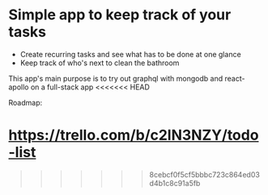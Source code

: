 # Simple app to keep track of your tasks

- Create recurring tasks and see what has to be done at one glance
- Keep track of who's next to clean the bathroom

This app's main purpose is to try out graphql with mongodb and react-apollo on a full-stack app
<<<<<<< HEAD

Roadmap:

https://trello.com/b/c2lN3NZY/todo-list
=======
>>>>>>> 8cebcf0f5cf5bbbc723c864ed03d4b1c8c91a5fb
